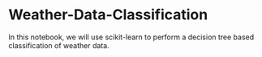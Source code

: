 # Weather-Data-Classification

In this notebook, we will use scikit-learn to perform a decision tree based classification of weather data.
